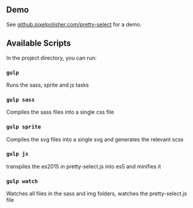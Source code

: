 ## Demo
See [github.pixelpolisher.com/pretty-select](http://github.pixelpolisher.com/select) for a demo.

## Available Scripts
In the project directory, you can run:

### `gulp`
Runs the sass, sprite and js tasks

### `gulp sass`
Compiles the sass files into a single css file

### `gulp sprite`
Compiles the svg files into a single svg and generates the relevant scss

### `gulp js`
transpiles the es2015 in pretty-select.js into es5 and minifies it

### `gulp watch`
Watches all files in the sass and img folders, watches the pretty-select.js file
